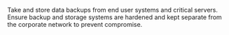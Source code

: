 Take and store data backups from end user systems and critical servers. Ensure backup and storage systems are hardened and kept separate from the corporate network to prevent compromise.
